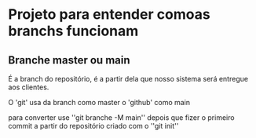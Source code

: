# Projeto para entender comoas branchs funcionam

## Branche master ou main

É a branch do repositório, é a partir dela que nosso sistema será entregue aos clientes.

O 'git' usa da branch como master o 'github' como main

para converter use ''git branche -M main'' depois que fizer o primeiro commit a partir do repositório criado com o ''git init''